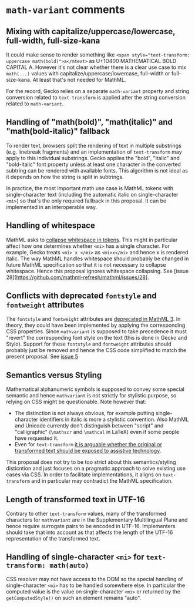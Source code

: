 # `math-variant` comments

## Mixing with capitalize/uppercase/lowercase, full-width, full-size-kana

It could make sense to render something like
`<span style="text-transform: uppercase math(bold)">a</mtext>`
as U+1D400 MATHEMATICAL BOLD CAPITAL A. However it's not clear
whether there is a clear use case to mix `math(...)` values
with capitalize/uppercase/lowercase, full-width or full-size-kana. At least
that's not needed for MathML.

For the record, Gecko relies on a separate `math-variant` property and
string conversion related to `text-transform` is applied after the string
conversion related to `math-variant`.

## Handling of "math(bold)", "math(italic)" and "math(bold-italic)" fallback

To render text, browsers split the rendering of text in multiple substrings
(e.g. linebreak fragments) and an implementation of `text-transform` may apply
to this individual substrings. Gecko applies the
"bold", "italic" and "bold-italic" font property unless at least one character
in the converted subtring can be rendered with available fonts. This
algorithm is not ideal as it depends on how the string is split in subtrings.

In practice, the most important math use case is MathML tokens with
single-character text (including the automatic italic on single-character
`<mi>`) so that's the only required fallback in this proposal. It can be
implemented in an interoperable way.

## Handling of whitespace

MathML asks to [collapse whitespace in tokens](https://www.w3.org/Math/draft-spec/chapter2.html#fund.collapse). This might in particular affect how one
determines whether `<mi>` has a single character. For example, Gecko treats
`<mi> x </mi>` as `<mi>x</mi>` and hence x is rendered italic. The way
MathML handles whitespace should probably be changed in future MathML
specification so that it is not necessary to collapse whitespace. Hence this
proposal ignores whitespace collapsing.
See [issue 28](https://github.com/mathml-refresh/mathml/issues/28].

## Conflicts with deprecated `fontstyle` and `fontweight` attributes

The `fontstyle` and `fontweight` attributes are [deprecated in MathML 3](https://www.w3.org/Math/draft-spec/chapter3.html#3.2.2.1).
In theory, they could have been implemented by applying the
corresponding CSS properties. Since `mathvariant` is supposed to take precedence
it must "revert" the corresponding font style on the text (this is done in Gecko
and Stylo). Support for these `fontstyle` and `fontweight` attributes should
probably just be removed and hence the CSS code simplified to match the present
proposal.
See [issue 5](https://github.com/mathml-refresh/mathml/issues/5)

## Semantics versus Styling

Mathematical alphanumeric symbols is supposed to convey some special semantic
and hence `mathvariant` is not strictly for stylistic purpose, so relying on CSS
might be questionable. Note however that:
* The distinction is not always obvious, for example putting single-character
  identifiers in italic
  is more a stylistic convention. Also MathML and Unicode currently
  don't distinguish between "script" and "calligraphic" (`\mathscr` and
  `\mathcal` in LaTeX) even if some people have requested it.
* Even for `text-transform` [it is arguable whether the original or transformed text should be exposed to assistive technology](https://groups.google.com/a/chromium.org/forum/#!msg/chromium-accessibility/enk1PBjEfRc/InWurOYUg0EJ).

This proposal does not try to be too strict about this semantics/styling
disticntion
and just focuses on a pragmatic approach to solve existing use cases via
CSS. In order to facilitate implementations, it aligns on `text-transform` and
in particular may contradict the MathML specification.

## Length of transformed text in UTF-16

Contrary to other `text-transform` values, many of the transformed characters
for `mathvariant` are in the Supplementary Multilingual Plane and hence require
surrogate pairs to be encoded in UTF-16. Implementers should take that into
account as that affects the length of the UTF-16 representation of the
transformed text.

## Handling of single-character `<mi>` for `text-transform: math(auto)`

CSS resolver may
not have access to the DOM so the special handling of single-character
`<mi>` has to be handled somewhere else. In particular the computed value is
the value on single-character `<mi>` or returned by the
`getComputedStyle()` on such an element remains "auto".
